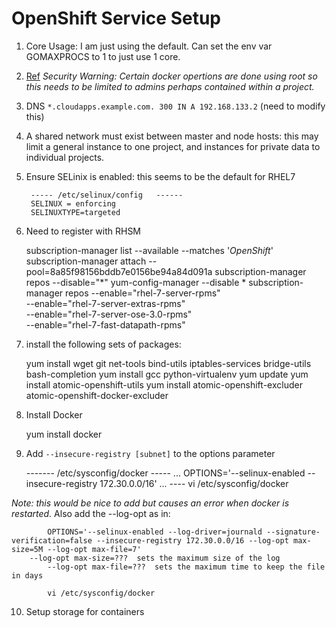 # OpenShift Service Setup

1) Core Usage: I am just using the default. Can set the env var GOMAXPROCS to 1 to just use 1 core.
2) [Ref](https://docs.openshift.com/enterprise/3.0/install_config/install/prerequisites.html)
*Security Warning: Certain docker opertions are done using root so this needs to be limited to admins perhaps contained within a project.*
3) DNS `*.cloudapps.example.com. 300 IN A 192.168.133.2`  (need to modify this)
4) A shared network must exist between master and node hosts: this may limit a general instance to one project, and instances for private data to individual projects.
5) Ensure SELinix is enabled: this seems to be the default for RHEL7

        ----- /etc/selinux/config   ------
        SELINUX = enforcing
        SELINUXTYPE=targeted

6) Need to register with RHSM

	subscription-manager list --available --matches '*OpenShift*'
        subscription-manager attach --pool=8a85f98156bddb7e0156be94a84d091a
        subscription-manager repos --disable="*"
        yum-config-manager --disable \*
        subscription-manager repos --enable="rhel-7-server-rpms"\
                 --enable="rhel-7-server-extras-rpms"\
                 --enable="rhel-7-server-ose-3.0-rpms"\
                 --enable="rhel-7-fast-datapath-rpms"

7) install the following sets of packages:

	yum install wget git net-tools bind-utils iptables-services bridge-utils bash-completion
        yum install gcc python-virtualenv
        yum update
        yum install atomic-openshift-utils
        yum install atomic-openshift-excluder atomic-openshift-docker-excluder

8) Install Docker
        
	yum install docker

9) Add `--insecure-registry [subnet]` to the options parameter
  
  	-------  /etc/sysconfig/docker   -----
        ...
        OPTIONS='--selinux-enabled --insecure-registry 172.30.0.0/16'
        ...
        ----
        vi /etc/sysconfig/docker

  *Note: this would be nice to add but causes an error when docker is restarted.*
  Also add the --log-opt as in:

            OPTIONS='--selinux-enabled --log-driver=journald --signature-verification=false --insecure-registry 172.30.0.0/16 --log-opt max-size=5M --log-opt max-file=7' 
	    --log-opt max-size=???  sets the maximum size of the log
            --log-opt max-file=???  sets the maximum time to keep the file in days

            vi /etc/sysconfig/docker

10) Setup storage for containers

